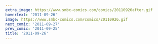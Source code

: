 ```yaml
---
extra_image: https://www.smbc-comics.com/comics/20110926after.gif
hovertext: '2011-09-26'
image: https://www.smbc-comics.com/comics/20110926.gif
next_comic: '2011-09-27'
prev_comic: '2011-09-25'
title: '2011-09-26'
---
```


